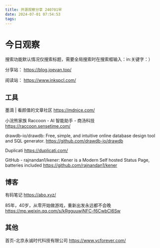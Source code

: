 ```yaml
---
title: 开源观察分享 240701早
date: 2024-07-01 07:54:53
tags:
---
```

# 今日观察

搜索功能默认情况仅搜索标题，需要全局搜索时在搜索框输入：in:关键字：）  

分享站： https://blog.joevan.top/  

阅读站： https://www.inkspcl.com/  

## 工具

墨滴 | 看颜值的文章社区  https://mdnice.com/    

小浣熊家族 Raccoon - AI 智能助手 - 商汤科技  https://raccoon.sensetime.com/    

drawdb-io/drawdb: Free, simple, and intuitive online database design tool and SQL generator.  https://github.com/drawdb-io/drawdb    

Duplicati  https://duplicati.com/  

GitHub - rajnandan1/kener: Kener is a Modern Self hosted Status Page, batteries included  https://github.com/rajnandan1/kener  

## 博客

有码笔记  https://abo.xyz/  

85年，40岁，从零开始做游戏，重新出发永远都不会晚  https://mp.weixin.qq.com/s/kRgguuwjNFC-f6CwbCI6Sw  

## 其他

首页-北京永诚时代科技有限公司  https://www.ycforever.com/  
